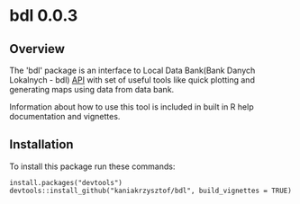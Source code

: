 # bdl 0.0.3

## Overview
The 'bdl' package is an interface to Local Data Bank(Bank Danych Lokalnych - bdl) 
[API](https://bdl.stat.gov.pl/BDL) with set of useful tools like quick plotting 
and generating maps using data from data bank. 

Information about how to use this tool is included in built in R help documentation
and vignettes.


## Installation
To install this package run these commands:

```
install.packages("devtools")
devtools::install_github("kaniakrzysztof/bdl", build_vignettes = TRUE)
```